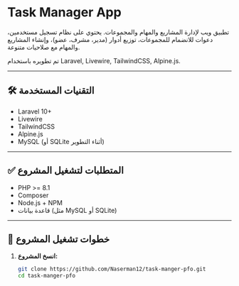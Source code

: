 # Task Manager App

تطبيق ويب لإدارة المشاريع والمهام والمجموعات. يحتوي على نظام تسجيل مستخدمين، دعوات للانضمام للمجموعات، توزيع أدوار (مدير، مشرف، عضو)، وإنشاء المشاريع والمهام مع صلاحيات متنوعة.

تم تطويره باستخدام Laravel, Livewire, TailwindCSS, Alpine.js.

---

## 🛠️ التقنيات المستخدمة

- Laravel 10+
- Livewire
- TailwindCSS
- Alpine.js
- MySQL (أو SQLite أثناء التطوير)

---

## ✅ المتطلبات لتشغيل المشروع

- PHP >= 8.1
- Composer
- Node.js + NPM
- قاعدة بيانات (مثل MySQL أو SQLite)

---

## 🚀 خطوات تشغيل المشروع

1. **انسخ المشروع:**
   ```bash
   git clone https://github.com/Naserman12/task-manger-pfo.git
   cd task-manger-pfo
